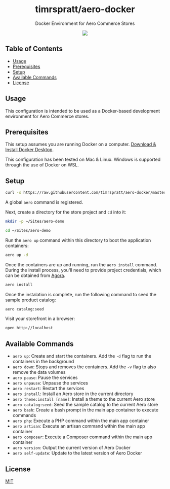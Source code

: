 <h1 align="center">timrspratt/aero-docker</h1>

<div align="center">
  <p>Docker Environment for Aero Commerce Stores</p>
  <a href="https://opensource.org/licenses/MIT" target="_blank"><img src="https://img.shields.io/badge/license-MIT-blue.svg" /></a>
</div>

## Table of Contents

- [Usage](#usage)
- [Prerequisites](#prerequisites)
- [Setup](#setup)
- [Available Commands](#available-commands)
- [License](#license)

## Usage

This configuration is intended to be used as a Docker-based development environment for Aero Commerce stores.

## Prerequisites

This setup assumes you are running Docker on a computer. [Download & Install Docker Desktop](https://www.docker.com/products/docker-desktop).

This configuration has been tested on Mac & Linux. Windows is supported through the use of Docker on WSL.

## Setup

```bash
curl -s https://raw.githubusercontent.com/timrspratt/aero-docker/master/install.sh | bash
```

A global `aero` command is registered.

Next, create a directory for the store project and `cd` into it:

```bash
mkdir -p ~/Sites/aero-demo
```

```bash
cd ~/Sites/aero-demo
```

Run the `aero up` command within this directory to boot the application containers:

```bash
aero up -d
```

Once the containers are up and running, run the `aero install` command.
During the install process, you'll need to provide project credentials, which can be obtained from
[Agora](https://agora.aerocommerce.com/projects).

```bash
aero install
```

Once the instalation is complete, run the following command to seed the sample product catalog:

```bash
aero catalog:seed
```

Visit your storefront in a browser:

```bash
open http://localhost
```

## Available Commands

- `aero up`: Create and start the containers. Add the `-d` flag to run the containers in the background
- `aero down`: Stops and removes the containers. Add the `-v` flag to also remove the data volumes
- `aero pause`: Pause the services
- `aero unpause`: Unpause the services
- `aero restart`: Restart the services
- `aero install`: Install an Aero store in the current directory
- `aero theme:install [name]`: Install a theme to the current Aero store
- `aero catalog:seed`: Seed the sample catalog to the current Aero store
- `aero bash`: Create a bash prompt in the main app container to execute commands
- `aero php`: Execute a PHP command within the main app container
- `aero artisan`: Execute an artisan command within the main app container
- `aero composer`: Execute a Composer command within the main app container
- `aero version`: Output the current version of Aero Docker
- `aero self-update`: Update to the latest version of Aero Docker

## License

[MIT](https://opensource.org/licenses/MIT)
